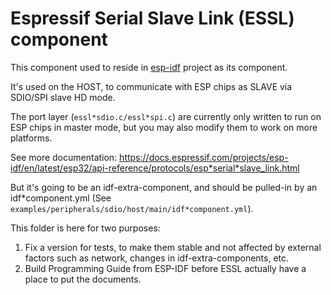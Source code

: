 # Espressif Serial Slave Link (ESSL) component

This component used to reside in [esp-idf](https://github.com/espressif/esp-idf) project as its component.

It's used on the HOST, to communicate with ESP chips as SLAVE via SDIO/SPI slave HD mode.

The port layer (`essl*sdio.c/essl*spi.c`) are currently only written to run on ESP chips in master mode, but you may also modify them to work on more platforms.

See more documentation: https://docs.espressif.com/projects/esp-idf/en/latest/esp32/api-reference/protocols/esp*serial*slave_link.html

But it's going to be an idf-extra-component, and should be pulled-in by an idf*component.yml (See `examples/peripherals/sdio/host/main/idf*component.yml`).

This folder is here for two purposes:

1. Fix a version for tests, to make them stable and not affected by external factors such as network, changes in idf-extra-components, etc.
2. Build Programming Guide from ESP-IDF before ESSL actually have a place to put the documents.
